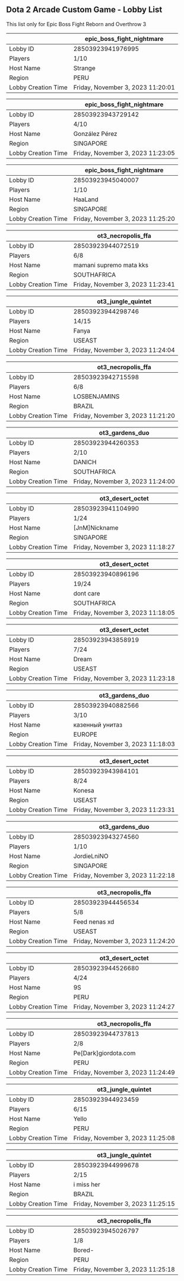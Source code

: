 ## Dota 2 Arcade Custom Game - Lobby List

This list only for Epic Boss Fight Reborn and Overthrow 3

|  | epic_boss_fight_nightmare |
| ------ | ------ |
| Lobby ID | 28503923941976995 |
| Players | 1/10 |
| Host Name | Strange |
| Region | PERU |
| Lobby Creation Time | Friday, November 3, 2023 11:20:01 |


|  | epic_boss_fight_nightmare |
| ------ | ------ |
| Lobby ID | 28503923943729142 |
| Players | 4/10 |
| Host Name | González Pérez |
| Region | SINGAPORE |
| Lobby Creation Time | Friday, November 3, 2023 11:23:05 |


|  | epic_boss_fight_nightmare |
| ------ | ------ |
| Lobby ID | 28503923945040007 |
| Players | 1/10 |
| Host Name | HaaLand |
| Region | SINGAPORE |
| Lobby Creation Time | Friday, November 3, 2023 11:25:20 |


|  | ot3_necropolis_ffa |
| ------ | ------ |
| Lobby ID | 28503923944072519 |
| Players | 6/8 |
| Host Name | mamani supremo mata kks |
| Region | SOUTHAFRICA |
| Lobby Creation Time | Friday, November 3, 2023 11:23:41 |


|  | ot3_jungle_quintet |
| ------ | ------ |
| Lobby ID | 28503923944298746 |
| Players | 14/15 |
| Host Name | Fanya |
| Region | USEAST |
| Lobby Creation Time | Friday, November 3, 2023 11:24:04 |


|  | ot3_necropolis_ffa |
| ------ | ------ |
| Lobby ID | 28503923942715598 |
| Players | 6/8 |
| Host Name | LOSBENJAMINS |
| Region | BRAZIL |
| Lobby Creation Time | Friday, November 3, 2023 11:21:20 |


|  | ot3_gardens_duo |
| ------ | ------ |
| Lobby ID | 28503923944260353 |
| Players | 2/10 |
| Host Name | DANICH |
| Region | SOUTHAFRICA |
| Lobby Creation Time | Friday, November 3, 2023 11:24:00 |


|  | ot3_desert_octet |
| ------ | ------ |
| Lobby ID | 28503923941104990 |
| Players | 1/24 |
| Host Name | [JnM]Nickname |
| Region | SINGAPORE |
| Lobby Creation Time | Friday, November 3, 2023 11:18:27 |


|  | ot3_desert_octet |
| ------ | ------ |
| Lobby ID | 28503923940896196 |
| Players | 19/24 |
| Host Name | dont care |
| Region | SOUTHAFRICA |
| Lobby Creation Time | Friday, November 3, 2023 11:18:05 |


|  | ot3_desert_octet |
| ------ | ------ |
| Lobby ID | 28503923943858919 |
| Players | 7/24 |
| Host Name | Dream |
| Region | USEAST |
| Lobby Creation Time | Friday, November 3, 2023 11:23:18 |


|  | ot3_gardens_duo |
| ------ | ------ |
| Lobby ID | 28503923940882566 |
| Players | 3/10 |
| Host Name | казенный унитаз |
| Region | EUROPE |
| Lobby Creation Time | Friday, November 3, 2023 11:18:03 |


|  | ot3_desert_octet |
| ------ | ------ |
| Lobby ID | 28503923943984101 |
| Players | 8/24 |
| Host Name | Konesa |
| Region | USEAST |
| Lobby Creation Time | Friday, November 3, 2023 11:23:31 |


|  | ot3_gardens_duo |
| ------ | ------ |
| Lobby ID | 28503923943274560 |
| Players | 1/10 |
| Host Name | JordieLniNO |
| Region | SINGAPORE |
| Lobby Creation Time | Friday, November 3, 2023 11:22:18 |


|  | ot3_necropolis_ffa |
| ------ | ------ |
| Lobby ID | 28503923944456534 |
| Players | 5/8 |
| Host Name | Feed nenas xd |
| Region | USEAST |
| Lobby Creation Time | Friday, November 3, 2023 11:24:20 |


|  | ot3_desert_octet |
| ------ | ------ |
| Lobby ID | 28503923944526680 |
| Players | 4/24 |
| Host Name | 9S |
| Region | PERU |
| Lobby Creation Time | Friday, November 3, 2023 11:24:27 |


|  | ot3_necropolis_ffa |
| ------ | ------ |
| Lobby ID | 28503923944737813 |
| Players | 2/8 |
| Host Name | Pe[Dark]giordota.com |
| Region | PERU |
| Lobby Creation Time | Friday, November 3, 2023 11:24:49 |


|  | ot3_jungle_quintet |
| ------ | ------ |
| Lobby ID | 28503923944923459 |
| Players | 6/15 |
| Host Name | Yello |
| Region | PERU |
| Lobby Creation Time | Friday, November 3, 2023 11:25:08 |


|  | ot3_jungle_quintet |
| ------ | ------ |
| Lobby ID | 28503923944999678 |
| Players | 2/15 |
| Host Name | i miss her |
| Region | BRAZIL |
| Lobby Creation Time | Friday, November 3, 2023 11:25:15 |


|  | ot3_necropolis_ffa |
| ------ | ------ |
| Lobby ID | 28503923945026797 |
| Players | 1/8 |
| Host Name | Bored- |
| Region | PERU |
| Lobby Creation Time | Friday, November 3, 2023 11:25:18 |


